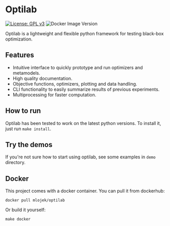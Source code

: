 # Optilab
[![License: GPL v3](https://img.shields.io/badge/License-GPLv3-blue.svg)](https://www.gnu.org/licenses/gpl-3.0)
![Docker Image Version](https://img.shields.io/docker/v/mlojek/optilab?logo=Docker&label=Docker%20image%20version)


Optilab is a lightweight and flexible python framework for testing black-box optimization.

## Features
- Intuitive interface to quickly prototype and run optimizers and metamodels.
- High quality documentation.
- Objective functions, optimizers, plotting and data handling.
- CLI functionality to easily summarize results of previous experiments.
- Multiprocessing for faster computation.

## How to run
Optilab has been tested to work on the latest python versions. To install it, just run `make install`.

## Try the demos
If you're not sure how to start using optilab, see some examples in `demo` directory.

## Docker
This project comes with a docker container. You can pull it from dockerhub:
```
docker pull mlojek/optilab
```
Or build it yourself:
```
make docker
```